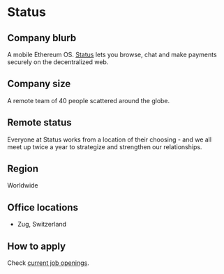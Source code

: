 # Status

## Company blurb

A mobile Ethereum OS. [Status](https://status.im/) lets you browse, chat and make payments securely on the decentralized web.

## Company size

A remote team of 40 people scattered around the globe.

## Remote status

Everyone at Status works from a location of their choosing - and we all meet up twice a year to strategize and strengthen our relationships.

## Region

Worldwide

## Office locations

* Zug, Switzerland

## How to apply

Check [current job openings](https://status.im/open-positions.html).
